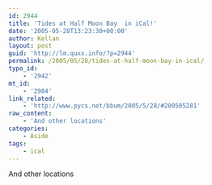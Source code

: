 ```yaml
---
id: 2944
title: 'Tides at Half Moon Bay  in iCal!'
date: '2005-05-28T13:23:30+00:00'
author: Kellan
layout: post
guid: 'http://lm.quxx.info/?p=2944'
permalink: /2005/05/28/tides-at-half-moon-bay-in-ical/
typo_id:
    - '2942'
mt_id:
    - '2984'
link_related:
    - 'http://www.pycs.net/bbum/2005/5/28/#200505281'
raw_content:
    - 'And other locations'
categories:
    - Aside
tags:
    - ical
---
```


And other locations
